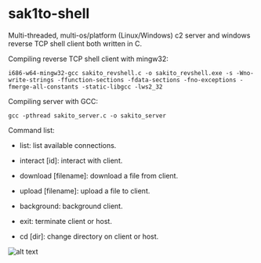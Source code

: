 # sak1to-shell
Multi-threaded, multi-os/platform (Linux/Windows) c2 server and windows reverse TCP shell client both written in C.

Compiling reverse TCP shell client with mingw32:
```
i686-w64-mingw32-gcc sakito_revshell.c -o sakito_revshell.exe -s -Wno-write-strings -ffunction-sections -fdata-sections -fno-exceptions -fmerge-all-constants -static-libgcc -lws2_32
```

Compiling server with GCC:
```
gcc -pthread sakito_server.c -o sakito_server
```

Command list:

- list: list available connections.

- interact [id]: interact with client.

- download [filename]: download a file from client.

- upload [filename]: upload a file to client.

- background: background client.

- exit: terminate client or host.

- cd [dir]: change directory on client or host.

![alt text](https://www.wallpaperbetter.com/wallpaper/156/434/483/cherry-blossom-flowers-painting-pink-1080P-wallpaper-middle-size.jpg)

